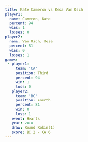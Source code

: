 ```yaml
---
title: Kate Cameron vs Kesa Van Osch
player1:              
  name: Cameron, Kate 
  percent: 94         
  wins: 1             
  losses: 0           
player2:              
  name: Van Osch, Kesa
  percent: 81         
  wins: 0             
  losses: 1           
games:
 - player1:         
     team: 'CA'     
     position: Third
     percent: 94    
     win: 1         
     loss: 0        
   player2:          
     team: 'BC'      
     position: Fourth
     percent: 81     
     win: 0          
     loss: 1         
   event: Hearts       
   year: 2018          
   draw: Round Robin(1)
   score: BC 2 - CA 6  
---
```

